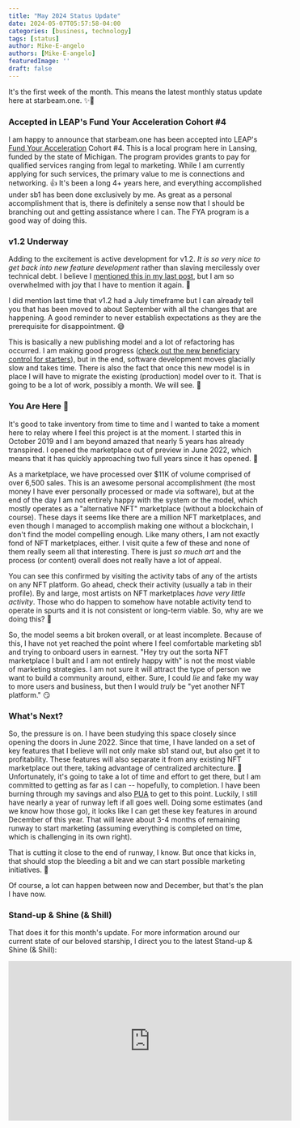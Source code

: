 ```yaml
---
title: "May 2024 Status Update"
date: 2024-05-07T05:57:58-04:00
categories: [business, technology]
tags: [status]
author: Mike-E-angelo
authors: [Mike-E-angelo]
featuredImage: ''
draft: false
---
```


It's the first week of the month.  This means the latest monthly status update here at starbeam.one. ✨🚀

### Accepted in LEAP's Fund Your Acceleration Cohort #4

I am happy to announce that starbeam.one has been accepted into LEAP's [Fund Your Acceleration](https://www.purelansing.com/fund-your-acceleration/) Cohort #4.  This is a local program here in Lansing, funded by the state of Michigan.  The program provides grants to pay for qualified services ranging from legal to marketing.  While I am currently applying for such services, the primary value to me is connections and networking. 👍  It's been a long 4+ years here, and everything accomplished under sb1 has been done exclusively by me.  As great as a personal accomplishment that is, there is definitely a sense now that I should be branching out and getting assistance where I can.  The FYA program is a good way of doing this.

### v1.2 Underway

Adding to the excitement is active development for v1.2.  *It is so very nice to get back into new feature development* rather than slaving mercilessly over technical debt.  I believe I [mentioned this in my last post](https://blog.starbeam.one/2024/04/april-2024-status-update/), but I am so overwhelmed with joy that I have to mention it again. 🙏

I did mention last time that v1.2 had a July timeframe but I can already tell you that has been moved to about September with all the changes that are happening.  A good reminder to never establish expectations as they are the prerequisite for disappointment. 😅

This is basically a new publishing model and a lot of refactoring has occurred.  I am making good progress ([check out the new beneficiary control for starters](https://twitter.com/Mike_E_angelo/status/1787396542002770389)), but in the end, software development moves glacially slow and takes time.  There is also the fact that once this new model is in place I will have to migrate the existing (production) model over to it.  That is going to be a lot of work, possibly a month.  We will see. 🤞

### You Are Here 🎯

It's good to take inventory from time to time and I wanted to take a moment here to relay where I feel this project is at the moment.  I started this in October 2019 and I am beyond amazed that nearly 5 years has already transpired.  I opened the marketplace out of preview in June 2022, which means that it has quickly approaching two full years since it has opened. 🤯

As a marketplace, we have processed over $11K of volume comprised of over 6,500 sales.  This is an awesome personal accomplishment (the most money I have ever personally processed or made via software), but at the end of the day I am not entirely happy with the system or the model, which mostly operates as a "alternative NFT" marketplace (without a blockchain of course).  These days it seems like there are a million NFT marketplaces, and even though I managed to accomplish making one without a blockchain, I don't find the model compelling enough.  Like many others, I am not exactly fond of NFT marketplaces, either.  I visit quite a few of these and none of them really seem all that interesting.  There is just *so much art* and the process (or content) overall does not really have a lot of appeal.

You can see this confirmed by visiting the activity tabs of any of the artists on any NFT platform.  Go ahead, check their activity (usually a tab in their profile).  By and large, most artists on NFT marketplaces *have very little activity*.  Those who do happen to somehow have notable activity tend to operate in spurts and it is not consistent or long-term viable.  So, why are we doing this? 🤔

So, the model seems a bit broken overall, or at least incomplete.  Because of this, I have not yet reached the point where I feel comfortable marketing sb1 and trying to onboard users in earnest.  "Hey try out the sorta NFT marketplace I built and I am not entirely happy with" is not the most viable of marketing strategies.  I am not sure it will attract the type of person we want to build a community around, either.  Sure, I could *lie* and fake my way to more users and business, but then I would *truly* be "yet another NFT platform." 😏

### What's Next?

So, the pressure is on.  I have been studying this space closely since opening the doors in June 2022.  Since that time, I have landed on a set of key features that I believe will not only make sb1 stand out, but also get it to profitability.  These features will also separate it from any existing NFT marketplace out there, taking advantage of centralized architecture. 💪  Unfortunately, it's going to take a lot of time and effort to get there, but I am committed to getting as far as I can -- hopefully, to completion.  I have been burning through my savings and also [PUA](https://en.wikipedia.org/wiki/Unemployment_insurance_in_the_United_States#COVID-19_pandemic_(2020-2021)) to get to this point.  Luckily, I still have nearly a year of runway left if all goes well.  Doing some estimates (and we know how those go), it looks like I can get these key features in around December of this year.  That will leave about 3-4 months of remaining runway to start marketing (assuming everything is completed on time, which is challenging in its own right).

That is cutting it close to the end of runway, I know.  But once that kicks in, that should stop the bleeding a bit and we can start possible marketing initiatives. 🤞

Of course, a lot can happen between now and December, but that's the plan I have now.

### Stand-up & Shine (& Shill)

That does it for this month's update.  For more information around our current state of our beloved starship, I direct you to the latest Stand-up & Shine (& Shill):

<iframe width="560" height="315" src="https://www.youtube.com/embed/iu7cYQbI2EE" title="YouTube video player" frameborder="0" allow="accelerometer; autoplay; clipboard-write; encrypted-media; gyroscope; picture-in-picture" allowfullscreen style="margin-bottom: 2em"></iframe>
